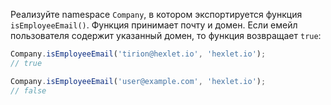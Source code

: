 
Реализуйте namespace `Company`, в котором экспортируется функция `isEmployeeEmail()`. Функция принимает почту и домен. Если емейл пользователя содержит указанный домен, то функция возвращает `true`:

```typescript
Company.isEmployeeEmail('tirion@hexlet.io', 'hexlet.io');
// true

Company.isEmployeeEmail('user@example.com', 'hexlet.io');
// false
```
